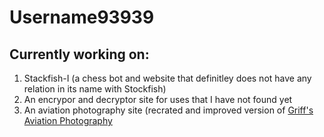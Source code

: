 # Username93939
## Currently working on:
1. Stackfish-I (a chess bot and website that definitley does not have any relation in its name with Stockfish)
2. An encrypor and decryptor site for uses that I have not found yet
3. An aviation photography site (recrated and improved version of [Griff's Aviation Photography](https://sites.google.com/view/griffsaviationphotography/home)
